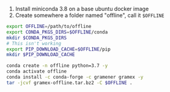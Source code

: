 1. Install miniconda 3.8 on a base ubuntu docker image
2. Create somewhere a folder named "offline", call it `$OFFLINE`


```bash
export OFFLINE=/path/to/offline
export CONDA_PKGS_DIRS=$OFFLINE/conda
mkdir $CONDA_PKGS_DIRS
# This isn't working
export PIP_DOWNLOAD_CACHE=$OFFLINE/pip
mkdir $PIP_DOWNLOAD_CACHE

conda create -n offline python=3.7 -y
conda activate offline
conda install -c conda-forge -c gramener gramex -y
tar -jcvf gramex-offline.tar.bz2 -C $OFFLINE .
```
